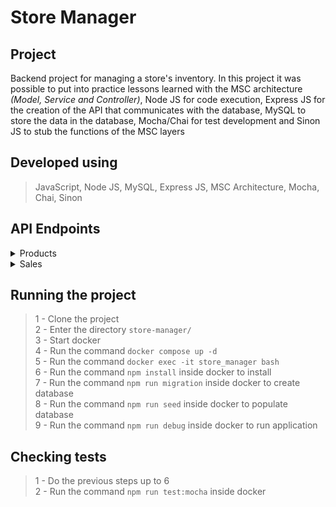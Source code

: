 # Store Manager

## Project

Backend project for managing a store's inventory. In this project it was possible to put into practice lessons learned with the MSC architecture _(Model, Service and Controller)_, Node JS for code execution, Express JS for the creation of the API that communicates with the database, MySQL to store the data in the database, Mocha/Chai for test development and Sinon JS to stub the functions of the MSC layers

## Developed using
> JavaScript, Node JS, MySQL, Express JS, MSC Architecture, Mocha, Chai, Sinon

## API Endpoints

<details closed>
  <summary>Products</summary>

  - Select all products
  
  > ```
  > Method: GET
  > Endpoint: /products
  > ```
  
  - Select products by ID

  > ```
  > Method: GET
  > Endpoint: /products/:id
  > ```

  - Create product

  > ```
  > Method: POST
  > Endpoint: /products
  > ```
  > ```json
  > Body:
  > {
  >   "name": "example"
  > }
  > ```

 - Update product

  > ```
  > Method: PUT
  > Endpoint: /products/:id
  > ```
  > ```json
  > Body:
  > {
  >   "name": "new_name_example"
  > }
  > ```

  - Delete product

  > ```
  > Method: DELETE
  > Endpoint: /products/:id
  > ```
  
  - Search product by name

  > ```
  > Method: GET
  > Endpoint: /products/search?q={query}
  > ```
</details>

<details closed>
  <summary>Sales</summary>

  - Select all sales
  
  > ```
  > Method: GET
  > Endpoint: /sales
  > ```
  
  - Select sales by ID

  > ```
  > Method: GET
  > Endpoint: /sales/:id
  > ```

  - Create sale

  > ```
  > Method: POST
  > Endpoint: /sales
  > ```
  > ```json
  > Body:
  > [
  >   {
  >     "productId": 1,
  >     "quantity": 1
  >   },
  >   {
  >     "productId": 2,
  >     "quantity":5
  >   }
  > ]
  > ```

 - Update sales

  > ```
  > Method: PUT
  > Endpoint: /sales/:id
  > ```
  > ```json
  > Body:
  >  [
  >   {
  >     "productId": 1,
  >     "quantity":10
  >   },
  >   {
  >     "productId": 2,
  >     "quantity":50
  >   }
  > ]
  > ```

  - Delete sale

  > ```
  > Method: DELETE
  > Endpoint: /sales/:id
  > ```
</details>

## Running the project
> 1 - Clone the project <br>
> 2 - Enter the directory `store-manager/` <br>
> 3 - Start docker <br>
> 4 - Run the command `docker compose up -d` <br>
> 5 - Run the command `docker exec -it store_manager bash` <br>
> 6 - Run the command `npm install` inside docker to install <br>
> 7 - Run the command `npm run migration` inside docker to create database <br>
> 8 - Run the command `npm run seed` inside docker to populate database <br>
> 9 - Run the command `npm run debug` inside docker to run application

## Checking tests
> 1 - Do the previous steps up to 6 <br>
> 2 - Run the command `npm run test:mocha` inside docker

